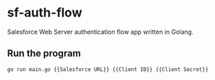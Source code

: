 # sf-auth-flow
Salesforce Web Server authentication flow app written in Golang.

## Run the program
`go run main.go {{Salesforce URL}} {{Client ID}} {{Client Secret}}`
